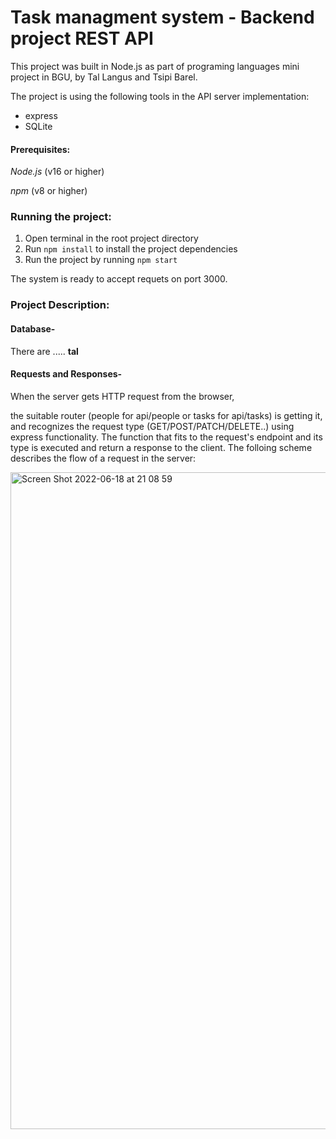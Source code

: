 # Task managment system - Backend project REST API
This project was built in Node.js as part of programing languages mini project in BGU, by Tal Langus and Tsipi Barel. 

The project is using the following tools in the API server implementation:
* express
* SQLite


#### Prerequisites:
*Node.js* (v16 or higher)

*npm* (v8 or higher) 

### Running the project:
1. Open terminal in the root project directory
2. Run `npm install` to install the project dependencies
3. Run the project by running `npm start`

The system is ready to accept requets on port 3000.

### Project Description: 

#### Database- 
There are ..... **tal** 

#### Requests and Responses-
When the server gets HTTP request from the browser, 

the suitable router (people for api/people or tasks for api/tasks) is getting it, and recognizes the request type (GET/POST/PATCH/DELETE..) using express functionality. 
The function that fits to the request's endpoint and its type is executed and return a response to the client. 
The folloing scheme describes the flow of a request in the server: 

<img width="1051" alt="Screen Shot 2022-06-18 at 21 08 59" src="https://user-images.githubusercontent.com/80578086/174451202-e15bdea3-6105-45d6-9d05-3eb6aee415d8.png">


